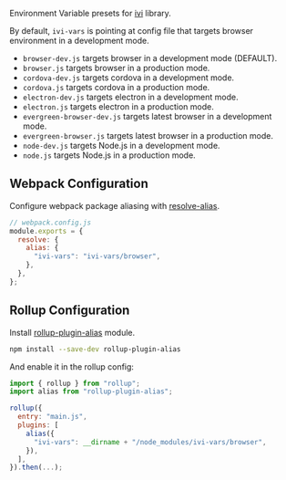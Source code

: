 Environment Variable presets for [ivi](https://github.com/ivijs/ivi) library.

By default, `ivi-vars` is pointing at config file that targets browser environment in a development mode.

- `browser-dev.js` targets browser in a development mode (DEFAULT).
- `browser.js` targets browser in a production mode.
- `cordova-dev.js` targets cordova in a development mode.
- `cordova.js` targets cordova in a production mode.
- `electron-dev.js` targets electron in a development mode.
- `electron.js` targets electron in a production mode.
- `evergreen-browser-dev.js` targets latest browser in a development mode.
- `evergreen-browser.js` targets latest browser in a production mode.
- `node-dev.js` targets Node.js in a development mode.
- `node.js` targets Node.js in a production mode.

## Webpack Configuration

Configure webpack package aliasing with [resolve-alias](https://webpack.js.org/configuration/resolve/#resolve-alias).

```js
// webpack.config.js
module.exports = {
  resolve: {
    alias: {
      "ivi-vars": "ivi-vars/browser",
    },
  },
};
```

## Rollup Configuration

Install [rollup-plugin-alias](https://github.com/rollup/rollup-plugin-alias) module.

```sh
npm install --save-dev rollup-plugin-alias
```

And enable it in the rollup config:

```js
import { rollup } from "rollup";
import alias from "rollup-plugin-alias";

rollup({
  entry: "main.js",
  plugins: [
    alias({
      "ivi-vars": __dirname + "/node_modules/ivi-vars/browser",
    }),
  ],
}).then(...);
```
